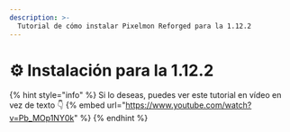 ```yaml
---
description: >-
  Tutorial de cómo instalar Pixelmon Reforged para la 1.12.2
---
```


# ⚙️ Instalación para la 1.12.2

{% hint style="info" %}
Si lo deseas, puedes ver este tutorial en vídeo en vez de texto 👇
{% embed url="https://www.youtube.com/watch?v=Pb_MOp1NY0k" %}
{% endhint %}